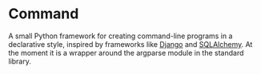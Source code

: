 # Command

A small Python framework for creating command-line programs in a declarative style, inspired by frameworks like [Django](https://github.com/django/django) and [SQLAlchemy](https://github.com/zzzeek/sqlalchemy). At the moment it is a wrapper around the argparse module in the standard library.
